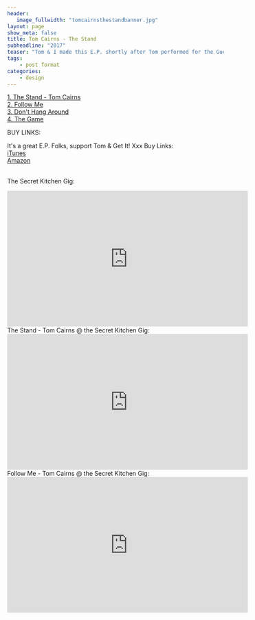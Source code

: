 ```yaml
---
header:
   image_fullwidth: "tomcairnsthestandbanner.jpg"
layout: page
show_meta: false
title: Tom Cairns - The Stand
subheadline: "2017"
teaser: "Tom & I made this E.P. shortly after Tom performed for the Guerilla Concert Movie <a href="https://youtu.be/qxd_jckMoUI">'The Secret Kitchen Gig'. We recorded four of Tom's favourite songs, and I added some sparkly overdubs. The resulting E.P. is very beautiful. My personal favourite is the haunting 'The Game'." 
tags:
    - post format
categories:
    - design 
---
```

<!--more-->
 <a href="https://youtu.be/1akSKo8MMII">1. The Stand - Tom Cairns</a><br>
 <a href="https://youtu.be/MMD5sldk0MA">2. Follow Me</a><br>
 <a href="https://youtu.be/WCWsNjY5dvc">3. Don't Hang Around</a><br>
 <a href="https://youtu.be/0i0LSQizwJY">4. The Game</a><br>
 
BUY LINKS:

It's a great E.P. Folks, support Tom & Get It! Xxx
Buy Links:<br>
   <a href="https://itunes.apple.com/gb/album/stand-ep/1147581329">iTunes</a><br>
      <a href="https://www.amazon.co.uk/Stand-Tom-Cairns/dp/B01LBUPWQE">Amazon</a><br><br>
      
      
The Secret Kitchen Gig:<br>
  <iframe width="560" height="315" src="https://www.youtube.com/embed/qxd_jckMoUI" frameborder="0" allowfullscreen></iframe><br> 
The Stand - Tom Cairns @ the Secret Kitchen Gig:<br>
  <iframe width="560" height="315" src="https://www.youtube.com/embed/1akSKo8MMII" frameborder="0" allowfullscreen></iframe><br> 
Follow Me - Tom Cairns @ the Secret Kitchen Gig:<br>
  <iframe width="560" height="315" src="https://www.youtube.com/embed/vzc_NW66o1k" frameborder="0" allowfullscreen></iframe><br> 
